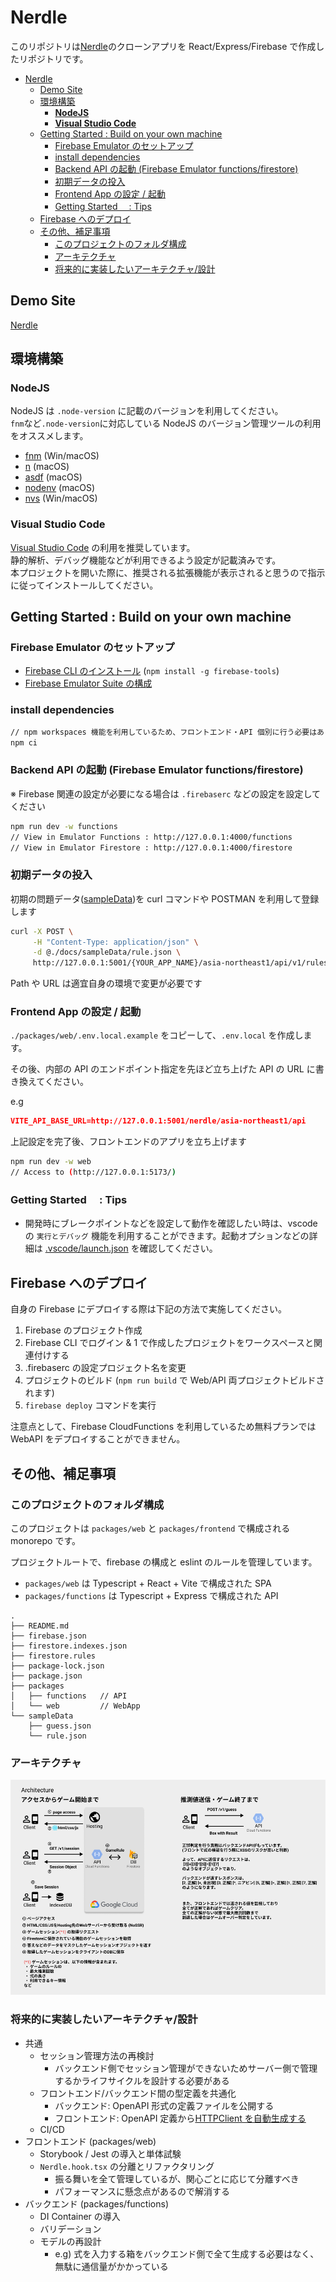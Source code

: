 # Nerdle

このリポジトリは[Nerdle](https://nerdlegame.com/)のクローンアプリを React/Express/Firebase で作成したリポジトリです。

- [Nerdle](#nerdle)
  - [Demo Site](#demo-site)
  - [環境構築](#環境構築)
    - [**NodeJS**](#nodejs)
    - [**Visual Studio Code**](#visual-studio-code)
  - [Getting Started : Build on your own machine](#getting-started--build-on-your-own-machine)
    - [Firebase Emulator のセットアップ](#firebase-emulator-のセットアップ)
    - [install dependencies](#install-dependencies)
    - [Backend API の起動 (Firebase Emulator functions/firestore)](#backend-api-の起動-firebase-emulator-functionsfirestore)
    - [初期データの投入](#初期データの投入)
    - [Frontend App の設定 / 起動](#frontend-app-の設定--起動)
    - [Getting Started 　: Tips](#getting-started--tips)
  - [Firebase へのデプロイ](#firebase-へのデプロイ)
  - [その他、補足事項](#その他補足事項)
    - [このプロジェクトのフォルダ構成](#このプロジェクトのフォルダ構成)
    - [アーキテクチャ](#アーキテクチャ)
    - [将来的に実装したいアーキテクチャ/設計](#将来的に実装したいアーキテクチャ設計)

## Demo Site

[Nerdle](https://yokoyama-nerdle.web.app/)

## 環境構築

### **NodeJS**

NodeJS は `.node-version` に記載のバージョンを利用してください。  
`fnm`など`.node-version`に対応している NodeJS のバージョン管理ツールの利用をオススメします。

- [fnm](https://github.com/Schniz/fnm) (Win/macOS)
- [n](https://github.com/tj/n) (macOS)
- [asdf](https://asdf-vm.com/) (macOS)
- [nodenv](https://github.com/nodenv/nodenv) (macOS)
- [nvs](https://github.com/jasongin/nvs) (Win/macOS)

### **Visual Studio Code**

[Visual Studio Code](https://azure.microsoft.com/ja-jp/products/visual-studio-code/) の利用を推奨しています。  
静的解析、デバッグ機能などが利用できるよう設定が記載済みです。  
本プロジェクトを開いた際に、推奨される拡張機能が表示されると思うので指示に従ってインストールしてください。

## Getting Started : Build on your own machine

### Firebase Emulator のセットアップ

- [Firebase CLI のインストール](https://firebase.google.com/docs/cli?hl=ja) (`npm install -g firebase-tools`)
- [Firebase Emulator Suite の構成](https://firebase.google.com/docs/emulator-suite/install_and_configure?hl=ja)

### install dependencies

```bash
// npm workspaces 機能を利用しているため、フロントエンド・API 個別に行う必要はありません
npm ci
```

### Backend API の起動 (Firebase Emulator functions/firestore)

※ Firebase 関連の設定が必要になる場合は `.firebaserc` などの設定を設定してください

```bash
npm run dev -w functions
// View in Emulator Functions : http://127.0.0.1:4000/functions
// View in Emulator Firestore : http://127.0.0.1:4000/firestore
```

### 初期データの投入

初期の問題データ([sampleData](https://github.com/DaishoYokoyama/nerdle/blob/main/packages/functions/sampleData/rule.json))を curl コマンドや POSTMAN を利用して登録します

```bash
curl -X POST \
     -H "Content-Type: application/json" \
     -d @./docs/sampleData/rule.json \
     http://127.0.0.1:5001/{YOUR_APP_NAME}/asia-northeast1/api/v1/rules

```

Path や URL は適宜自身の環境で変更が必要です

### Frontend App の設定 / 起動

`./packages/web/.env.local.example` をコピーして、`.env.local` を作成します。

その後、内部の API のエンドポイント指定を先ほど立ち上げた API の URL に書き換えてください。

e.g

```json
VITE_API_BASE_URL=http://127.0.0.1:5001/nerdle/asia-northeast1/api
```

上記設定を完了後、フロントエンドのアプリを立ち上げます

```bash
npm run dev -w web
// Access to (http://127.0.0.1:5173/)
```

### Getting Started 　: Tips

- 開発時にブレークポイントなどを設定して動作を確認したい時は、vscode の `実行とデバッグ` 機能を利用することができます。起動オプションなどの詳細は [.vscode/launch.json](https://github.com/DaishoYokoyama/nerdle/blob/main/.vscode/launch.json) を確認してください。

## Firebase へのデプロイ

自身の Firebase にデプロイする際は下記の方法で実施してください。

1. Firebase のプロジェクト作成
2. Firebase CLI でログイン & 1 で作成したプロジェクトをワークスペースと関連付けする
3. .firebaserc の設定プロジェクト名を変更
4. プロジェクトのビルド (`npm run build` で Web/API 両プロジェクトビルドされます)
5. `firebase deploy` コマンドを実行

注意点として、Firebase CloudFunctions を利用しているため無料プランでは WebAPI をデプロイすることができません。

## その他、補足事項

### このプロジェクトのフォルダ構成

このプロジェクトは `packages/web` と `packages/frontend` で構成される monorepo です。

プロジェクトルートで、firebase の構成と eslint のルールを管理しています。

- `packages/web` は Typescript + React + Vite で構成された SPA
- `packages/functions` は Typescript + Express で構成された API

```text
.
├── README.md
├── firebase.json
├── firestore.indexes.json
├── firestore.rules
├── package-lock.json
├── package.json
├── packages
│   ├── functions   // API
│   └── web         // WebApp
└── sampleData
    ├── guess.json
    └── rule.json

```

### アーキテクチャ

![Architecture](docs/Architecture.png)

### 将来的に実装したいアーキテクチャ/設計

- 共通
  - セッション管理方法の再検討
    - バックエンド側でセッション管理ができないためサーバー側で管理するかライフサイクルを設計する必要がある
  - フロントエンド/バックエンド間の型定義を共通化
    - バックエンド: OpenAPI 形式の定義ファイルを公開する
    - フロントエンド: OpenAPI 定義から[HTTPClient を自動生成する](https://github.com/OpenAPITools/openapi-generator)
  - CI/CD
- フロントエンド (packages/web)
  - Storybook / Jest の導入と単体試験
  - `Nerdle.hook.tsx` の分離とリファクタリング
    - 振る舞いを全て管理しているが、関心ごとに応じて分離すべき
    - パフォーマンスに懸念点があるので解消する
- バックエンド (packages/functions)
  - DI Container の導入
  - バリデーション
  - モデルの再設計
    - e.g) 式を入力する箱をバックエンド側で全て生成する必要はなく、無駄に通信量がかかっている
